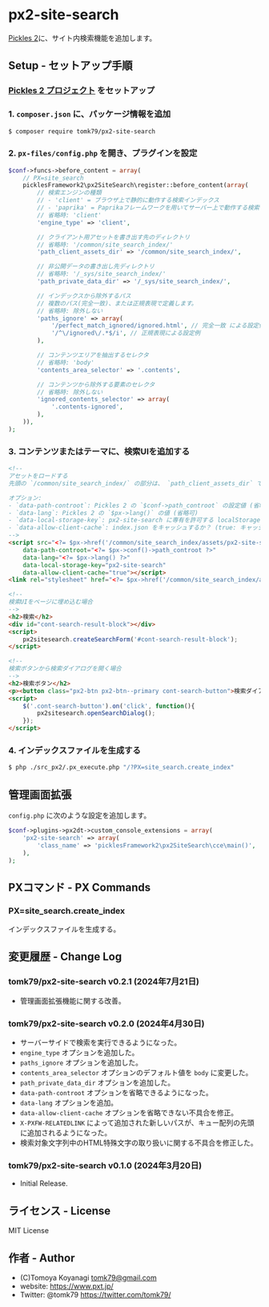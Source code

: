# px2-site-search

[Pickles 2](https://pickles2.com/)に、サイト内検索機能を追加します。

## Setup - セットアップ手順

### [Pickles 2 プロジェクト](https://pickles2.com/) をセットアップ

### 1. `composer.json` に、パッケージ情報を追加

```bash
$ composer require tomk79/px2-site-search
```

### 2. `px-files/config.php` を開き、プラグインを設定

```php
$conf->funcs->before_content = array(
    // PX=site_search
    picklesFramework2\px2SiteSearch\register::before_content(array(
        // 検索エンジンの種類
        // - 'client' = ブラウザ上で静的に動作する検索インデックス
        // - 'paprika' = Paprikaフレームワークを用いてサーバー上で動作する検索インデックス
        // 省略時: 'client'
        'engine_type' => 'client',

        // クライアント用アセットを書き出す先のディレクトリ
        // 省略時: '/common/site_search_index/'
        'path_client_assets_dir' => '/common/site_search_index/',

        // 非公開データの書き出し先ディレクトリ
        // 省略時: '/_sys/site_search_index/'
        'path_private_data_dir' => '/_sys/site_search_index/',

        // インデックスから除外するパス
        // 複数のパス(完全一致)、または正規表現で定義します。
        // 省略時: 除外しない
        'paths_ignore' => array(
            '/perfect_match_ignored/ignored.html', // 完全一致 による設定例
            '/^\/ignored\/.*$/i', // 正規表現による設定例
        ),

        // コンテンツエリアを抽出するセレクタ
        // 省略時: 'body'
        'contents_area_selector' => '.contents',

        // コンテンツから除外する要素のセレクタ
        // 省略時: 除外しない
        'ignored_contents_selector' => array(
            '.contents-ignored',
        ),
    )),
);
```

### 3. コンテンツまたはテーマに、検索UIを追加する

```html
<!--
アセットをロードする
先頭の `/common/site_search_index/` の部分は、 `path_client_assets_dir` で設定したパスを参照するように書き換えてください。

オプション:
- `data-path-controot`: Pickles 2 の `$conf->path_controot` の設定値 (省略可)
- `data-lang`: Pickles 2 の `$px->lang()` の値 (省略可)
- `data-local-storage-key`: px2-site-search に専有を許可する localStorage のキー
- `data-allow-client-cache`: index.json をキャッシュするか？ (true: キャッシュする, false: キャッシュしない)
-->
<script src="<?= $px->href('/common/site_search_index/assets/px2-site-search.js') ?>"
    data-path-controot="<?= $px->conf()->path_controot ?>"
    data-lang="<?= $px->lang() ?>"
    data-local-storage-key="px2-site-search"
    data-allow-client-cache="true"></script>
<link rel="stylesheet" href="<?= $px->href('/common/site_search_index/assets/px2-site-search.css') ?>" />

<!--
検索UIをページに埋め込む場合
-->
<h2>検索</h2>
<div id="cont-search-result-block"></div>
<script>
	px2sitesearch.createSearchForm('#cont-search-result-block');
</script>

<!--
検索ボタンから検索ダイアログを開く場合
-->
<h2>検索ボタン</h2>
<p><button class="px2-btn px2-btn--primary cont-search-button">検索ダイアログを開く</button></p>
<script>
	$('.cont-search-button').on('click', function(){
		px2sitesearch.openSearchDialog();
	});
</script>
```

### 4. インデックスファイルを生成する

```bash
$ php ./src_px2/.px_execute.php "/?PX=site_search.create_index"
```


## 管理画面拡張

`config.php` に次のような設定を追加します。

```php
$conf->plugins->px2dt->custom_console_extensions = array(
    'px2-site-search' => array(
        'class_name' => 'picklesFramework2\px2SiteSearch\cce\main()',
    ),
);
```


## PXコマンド - PX Commands

### PX=site_search.create_index

インデックスファイルを生成する。


## 変更履歴 - Change Log

### tomk79/px2-site-search v0.2.1 (2024年7月21日)

- 管理画面拡張機能に関する改善。

### tomk79/px2-site-search v0.2.0 (2024年4月30日)

- サーバーサイドで検索を実行できるようになった。
- `engine_type` オプションを追加した。
- `paths_ignore` オプションを追加した。
- `contents_area_selector` オプションのデフォルト値を `body` に変更した。
- `path_private_data_dir` オプションを追加した。
- `data-path-controot` オプションを省略できるようになった。
- `data-lang` オプションを追加。
- `data-allow-client-cache` オプションを省略できない不具合を修正。
- `X-PXFW-RELATEDLINK` によって追加された新しいパスが、キュー配列の先頭に追加されるようになった。
- 検索対象文字列中のHTML特殊文字の取り扱いに関する不具合を修正した。

### tomk79/px2-site-search v0.1.0 (2024年3月20日)

- Initial Release.


## ライセンス - License

MIT License


## 作者 - Author

- (C)Tomoya Koyanagi <tomk79@gmail.com>
- website: <https://www.pxt.jp/>
- Twitter: @tomk79 <https://twitter.com/tomk79/>
